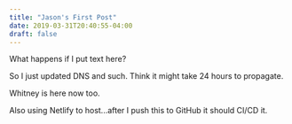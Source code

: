 ```yaml
---
title: "Jason's First Post"
date: 2019-03-31T20:40:55-04:00
draft: false
---
```

What happens if I put text here?

So I just updated DNS and such. Think it might take 24 hours to propagate.

Whitney is here now too.

Also using Netlify to host...after I push this to GitHub it should CI/CD it.
